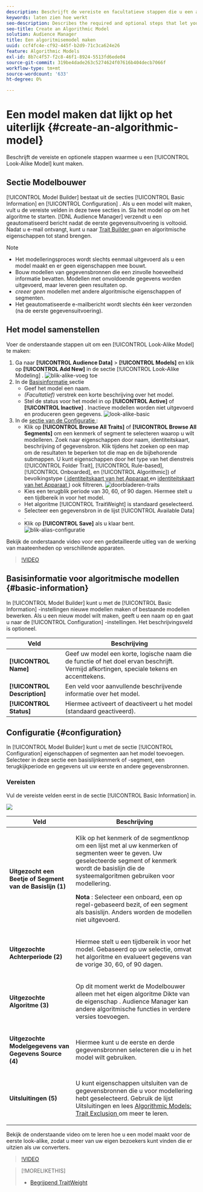 ```yaml
---
description: Beschrijft de vereiste en facultatieve stappen die u een algoritmisch model in ModelBouwer laten tot stand brengen.
keywords: laten zien hoe werkt
seo-description: Describes the required and optional steps that let you create an algorithmic model in Model Builder.
seo-title: Create an Algorithmic Model
solution: Audience Manager
title: Een algoritmisemodel maken
uuid: ccf4fc4e-cf92-445f-b2d9-71c3ca624e26
feature: Algorithmic Models
exl-id: 8b7c4f57-f2c8-46f1-8924-5513fd6ede04
source-git-commit: 319be4dade263c5274624f07616b404decb7066f
workflow-type: tm+mt
source-wordcount: '633'
ht-degree: 0%

---
```


# Een model maken dat lijkt op het uiterlijk {#create-an-algorithmic-model}

Beschrijft de vereiste en optionele stappen waarmee u een [!UICONTROL Look-Alike Model] kunt maken.

## Sectie Modelbouwer

[!UICONTROL Model Builder] bestaat uit de secties [!UICONTROL Basic Information] en [!UICONTROL Configuration] . Als u een model wilt maken, vult u de vereiste velden in deze twee secties in. Sla het model op om het algoritme te starten. [!DNL Audience Manager] verzendt u een geautomatiseerd bericht nadat de eerste gegevensuitvoering is voltooid. Nadat u e-mail ontvangt, kunt u naar [ Trait Builder ](../../features/traits/about-trait-builder.md) gaan en algoritmische eigenschappen tot stand brengen.

>[!NOTE]
>
>* Het modelleringsproces wordt slechts eenmaal uitgevoerd als u een model maakt en er geen eigenschappen mee bouwt.
>* Bouw modellen van gegevensbronnen die een zinvolle hoeveelheid informatie bevatten. Modellen met onvoldoende gegevens worden uitgevoerd, maar leveren geen resultaten op.
>* *creeer geen* modellen met andere algoritmische eigenschappen of segmenten.
>* Het geautomatiseerde e-mailbericht wordt slechts één keer verzonden (na de eerste gegevensuitvoering).

## Het model samenstellen

Voer de onderstaande stappen uit om een [!UICONTROL Look-Alike Model] te maken:

1. Ga naar **[!UICONTROL Audience Data]** > **[!UICONTROL Models]** en klik op **[!UICONTROL Add New]** in de sectie [!UICONTROL Look-Alike Modeling] .
   ![ blik-alike-voeg ](assets/look-alike-add.png) toe
1. In de [ Basisinformatie ](../../features/algorithmic-models/create-model.md#basic-information) sectie
   * Geef het model een naam.
   * *(Facultatief)* verstrek een korte beschrijving over het model.
   * Stel de status voor het model in op **[!UICONTROL Active]** of **[!UICONTROL Inactive]** . Inactieve modellen worden niet uitgevoerd en produceren geen gegevens.
     ![ look-alike-basic ](assets/look-alike-basic.png)
1. In de [ sectie van de Configuratie ](../../features/algorithmic-models/create-model.md#configuration):
   * Klik op **[!UICONTROL Browse All Traits]** of **[!UICONTROL Browse All Segments]** om een kenmerk of segment te selecteren waarop u wilt modelleren. Zoek naar eigenschappen door naam, identiteitskaart, beschrijving of gegevensbron. Klik tijdens het zoeken op een map om de resultaten te beperken tot die map en de bijbehorende submappen. U kunt eigenschappen door het type van het dienstreis ([!UICONTROL Folder Trait], [!UICONTROL Rule-based], [!UICONTROL Onboarded], en [!UICONTROL Algorithmic]) of bevolkingstype ([ identiteitskaart van het Apparaat ](../../reference/ids-in-aam.md) en [ identiteitskaart van het Apparaat ](../../reference/ids-in-aam.md)) ook filtreren.
     ![ doorbladeren-traits ](assets/browse-traits.png)
   * Kies een terugblik periode van 30, 60, of 90 dagen. Hiermee stelt u een tijdbereik in voor het model.
   * Het algoritme [!UICONTROL TraitWeight] is standaard geselecteerd.
   * Selecteer een gegevensbron in de lijst [!UICONTROL Available Data] .
   * Klik op **[!UICONTROL Save]** als u klaar bent.
     ![ blik-alias-configuratie ](assets/look-alike-configuration.png)

Bekijk de onderstaande video voor een gedetailleerde uitleg van de werking van maateenheden op verschillende apparaten.

>[!VIDEO](https://experienceleague.adobe.com/docs/audience-manager-learn/tutorials/build-and-manage-audiences/profile-merge/understanding-cross-device-metrics-in-audience-manager.html)

## Basisinformatie voor algoritmische modellen {#basic-information}

<!-- r_model_basic.xml -->

In [!UICONTROL Model Builder] kunt u met de [!UICONTROL Basic Information] -instellingen nieuwe modellen maken of bestaande modellen bewerken. Als u een nieuw model wilt maken, geeft u een naam op en gaat u naar de [!UICONTROL Configuration] -instellingen. Het beschrijvingsveld is optioneel.

| Veld | Beschrijving |
|---|---|
| **[!UICONTROL Name]** | Geef uw model een korte, logische naam die de functie of het doel ervan beschrijft. Vermijd afkortingen, speciale tekens en accenttekens. |
| **[!UICONTROL Description]** | Een veld voor aanvullende beschrijvende informatie over het model. |
| **[!UICONTROL Status]** | Hiermee activeert of deactiveert u het model (standaard geactiveerd). |

## Configuratie {#configuration}

In [!UICONTROL Model Builder] kunt u met de sectie [!UICONTROL Configuration] eigenschappen of segmenten aan het model toevoegen. Selecteer in deze sectie een basislijnkenmerk of -segment, een terugkijkperiode en gegevens uit uw eerste en andere gegevensbronnen.

<!-- r_model_configuration.xml -->

### Vereisten

Vul de vereiste velden eerst in de sectie [!UICONTROL Basic Information] in.

![](assets/lam_exclude_traits_numbered.png)

<table id="table_7A6BE5E5498D4776A30323B743954150"> 
 <thead> 
  <tr> 
   <th colname="col1" class="entry"> Veld </th> 
   <th colname="col2" class="entry"> Beschrijving </th> 
  </tr> 
 </thead>
 <tbody> 
  <tr> 
   <td colname="col1"> <p><b> Uitgezocht een Beetje of Segment van de Basislijn (1) </b> </p> </td> 
   <td colname="col2"> <p>Klik op het kenmerk of de segmentknop om een lijst met al uw kenmerken of segmenten weer te geven. Uw geselecteerde segment of kenmerk wordt de basislijn die de systeemalgoritmen gebruiken voor modellering. </p> <p> <p><b> Nota </b>: Selecteer een onboard, een op regel-gebaseerd bezit, of een segment als basislijn. Anders worden de modellen niet uitgevoerd. </p> </p> </td> 
  </tr> 
  <tr> 
   <td colname="col1"> <p><b> Uitgezochte Achterperiode (2) </b> </p> </td> 
   <td colname="col2"> <p>Hiermee stelt u een tijdbereik in voor het model. Gebaseerd op uw selectie, omvat het algoritme en evalueert gegevens van de vorige 30, 60, of 90 dagen. </p> </td> 
  </tr> 
  <tr> 
   <td colname="col1"> <p><b> Uitgezochte Algoritme (3) </b> </p> </td> 
   <td colname="col2"> <p>Op dit moment werkt de Modelbouwer alleen met het eigen algoritme <span class="keyword"> Dikte van de eigenschap </span> . <span class="keyword"> Audience Manager </span> kan andere algoritmische functies in verdere versies toevoegen. </p> </td>
  </tr>
  <tr> 
   <td colname="col1"> <p><b> Uitgezochte Modelgegevens van Gegevens Source (4) </b> </p> </td> 
   <td colname="col2"> <p>Hiermee kunt u de eerste en derde gegevensbronnen selecteren die u in het model wilt gebruiken. </p> </td>
  </tr> 
  <tr> 
   <td colname="col1"> <p><b> Uitsluitingen (5) </b> </p> </td> 
   <td colname="col2"> <p>U kunt eigenschappen uitsluiten van de gegevensbronnen die u voor modellering hebt geselecteerd. Gebruik de lijst <span class="wintitle"> Uitsluitingen </span> en lees <a href="../../features/algorithmic-models/trait-exclusion-algo-models.md"> Algorithmic Models: Trait Exclusion </a> om meer te leren. </p> </td>
  </tr> 
 </tbody>
</table>

Bekijk de onderstaande video om te leren hoe u een model maakt voor de eerste look-alike, zodat u meer van uw eigen bezoekers kunt vinden die er uitzien als uw converters.

>[!VIDEO](https://video.tv.adobe.com/v/23504/)

>[!MORELIKETHIS]
>
>* [ Begrijpend TraitWeight ](../../features/algorithmic-models/understanding-models.md#understanding-traitweight)
